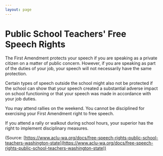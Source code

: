 ```yaml
---
layout: page
---
```


Public School Teachers' Free Speech Rights
=========================================

The First Amendment protects your speech if you are speaking as a private citizen on a matter of public concern. However, if you are speaking as part of the duties of your job, your speech will not necessarily have the same protection.

Certain types of speech outside the school might also not be protected if the school can show that your speech created a substantial adverse impact on school functioning or that your speech was made in accordance with your job duties.

You may attend rallies on the weekend. You cannot be disciplined for exercising  your First Amendment right to free speech.

If you attend a rally or walkout during school hours, your superior has the right to implement disciplinary measures.

(Source: [https://www.aclu-wa.org/docs/free-speech-rights-public-school-teachers-washington-state](https://www.aclu-wa.org/docs/free-speech-rights-public-school-teachers-washington-state))
